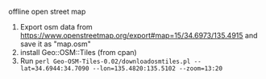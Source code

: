 offline open street map

1. Export osm data from https://www.openstreetmap.org/export#map=15/34.6973/135.4915 and save it as "map.osm"
2. install Geo::OSM::Tiles (from cpan)
3. Run `perl Geo-OSM-Tiles-0.02/downloadosmtiles.pl --lat=34.6944:34.7090 --lon=135.4820:135.5102 --zoom=13:20`


